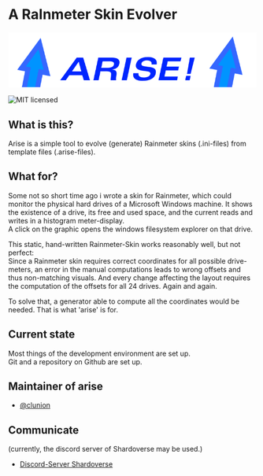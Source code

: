 # A RaInmeter Skin Evolver

![arise](https://raw.githubusercontent.com/clunion/arise/main/resources/arise-title.png)

![MIT licensed](https://img.shields.io/badge/license-MIT-blue.svg)

## What is this?

Arise is a simple tool to evolve (generate) Rainmeter skins (.ini-files) from template files (.arise-files).

## What for?

Some not so short time ago i wrote a skin for Rainmeter, which could monitor the physical hard drives of a Microsoft Windows machine.
It shows the existence of a drive, its free and used space, and the current reads and writes in a histogram meter-display.  
A click on the graphic opens the windows filesystem explorer on that drive.

This static, hand-written Rainmeter-Skin works reasonably well, but not perfect:  
Since a Rainmeter skin requires correct coordinates for all possible drive-meters, an error in the manual computations leads to wrong offsets and thus
non-matching visuals. And every change affecting the layout requires the computation of the offsets for all 24 drives. Again and again.  

To solve that, a generator able to compute all the coordinates would be needed. That is what 'arise' is for.

## Current state

Most things of the development environment are set up.  
Git and a repository on Github are set up.  

## Maintainer of arise

* [@clunion](https://github.com/clunion)

## Communicate

(currently, the discord server of Shardoverse may be used.)
* [Discord-Server Shardoverse](https://discord.gg/PWAtRU)

